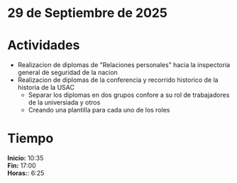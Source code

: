 # 29 de Septiembre de 2025

# Actividades

- Realizacion de diplomas de "Relaciones personales" hacia la inspectoria general de seguridad de la nacion
- Realizacion de diplomas de la conferencia y recorrido historico de la historia de la USAC
  - Separar los diplomas en dos grupos confore a su rol de trabajadores de la universiada y otros
  - Creando una plantilla para cada uno de los roles

# Tiempo

**Inicio:** 10:35  
**Fin:** 17:00  
**Horas:**: 6:25
